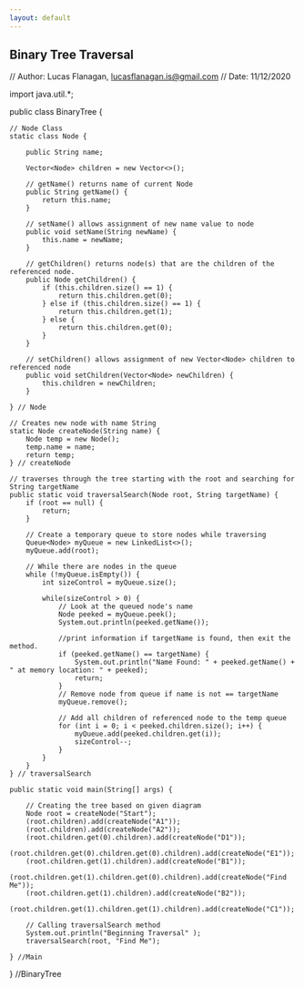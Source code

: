 ```yaml
---
layout: default
---
```


## Binary Tree Traversal
<p class="message">
  
// Author: Lucas Flanagan, lucasflanagan.is@gmail.com
// Date: 11/12/2020

import java.util.*;

public class BinaryTree {

    // Node Class
    static class Node {

        public String name;

        Vector<Node> children = new Vector<>();

        // getName() returns name of current Node
        public String getName() {
            return this.name;
        }

        // setName() allows assignment of new name value to node
        public void setName(String newName) {
            this.name = newName;
        }

        // getChildren() returns node(s) that are the children of the referenced node.
        public Node getChildren() {
            if (this.children.size() == 1) {
                return this.children.get(0);
            } else if (this.children.size() == 1) {
                return this.children.get(1);
            } else {
                return this.children.get(0);
            }
        }

        // setChildren() allows assignment of new Vector<Node> children to referenced node
        public void setChildren(Vector<Node> newChildren) {
            this.children = newChildren;
        }

    } // Node

    // Creates new node with name String
    static Node createNode(String name) {
        Node temp = new Node();
        temp.name = name;
        return temp;
    } // createNode

    // traverses through the tree starting with the root and searching for String targetName
    public static void traversalSearch(Node root, String targetName) {
        if (root == null) {
            return;
        }

        // Create a temporary queue to store nodes while traversing
        Queue<Node> myQueue = new LinkedList<>();
        myQueue.add(root);

        // While there are nodes in the queue
        while (!myQueue.isEmpty()) {
            int sizeControl = myQueue.size();

            while(sizeControl > 0) {
                // Look at the queued node's name
                Node peeked = myQueue.peek();
                System.out.println(peeked.getName());

                //print information if targetName is found, then exit the method.
                if (peeked.getName() == targetName) {
                    System.out.println("Name Found: " + peeked.getName() + " at memory location: " + peeked);
                    return;
                }
                // Remove node from queue if name is not == targetName
                myQueue.remove();

                // Add all children of referenced node to the temp queue
                for (int i = 0; i < peeked.children.size(); i++) {
                    myQueue.add(peeked.children.get(i));
                    sizeControl--;
                }
            }
        }
    } // traversalSearch

    public static void main(String[] args) {

        // Creating the tree based on given diagram
        Node root = createNode("Start");
        (root.children).add(createNode("A1"));
        (root.children).add(createNode("A2"));
        (root.children.get(0).children).add(createNode("D1"));
        (root.children.get(0).children.get(0).children).add(createNode("E1"));
        (root.children.get(1).children).add(createNode("B1"));
        (root.children.get(1).children.get(0).children).add(createNode("Find Me"));
        (root.children.get(1).children).add(createNode("B2"));
        (root.children.get(1).children.get(1).children).add(createNode("C1"));

        // Calling traversalSearch method
        System.out.println("Beginning Traversal" );
        traversalSearch(root, "Find Me");

    } //Main

} //BinaryTree

</p>
